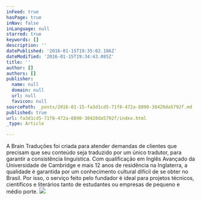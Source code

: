 ```yaml
---
inFeed: true
hasPage: true
inNav: false
inLanguage: null
starred: true
keywords: []
description: ''
datePublished: '2016-01-15T19:35:02.186Z'
dateModified: '2016-01-15T19:34:43.085Z'
title: ''
author: []
authors: []
publisher:
  name: null
  domain: null
  url: null
  favicon: null
sourcePath: _posts/2016-01-15-fa3d1cd5-71f8-472a-8890-38420da5792f.md
published: true
url: fa3d1cd5-71f8-472a-8890-38420da5792f/index.html
_type: Article

---
```

A Brain Traduções foi criada para atender demandas de clientes que precisam que seu conteúdo seja traduzido por um único tradutor, para garantir a consistência linguística. Com qualificação em Inglês Avançado da Universidade de Cambridge e mais 12 anos de residência na Inglaterra, a qualidade é garantida por um conhecimento cultural difícil de se obter no Brasil. Por isso, o serviço feito pelo fundador é ideal para projetos técnicos, cientificos e literários tanto de estudantes ou empresas de pequeno e médio porte.
![](https://the-grid-user-content.s3-us-west-2.amazonaws.com/bc2030da-eeaa-4441-8e27-3d3594fa6a1e.jpg)